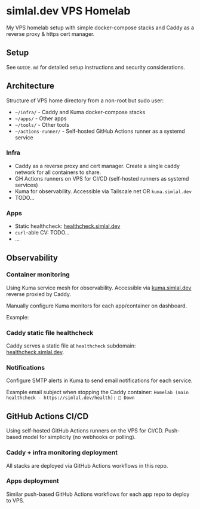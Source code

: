 # simlal.dev VPS Homelab

  My VPS homelab setup with simple docker-compose stacks and Caddy as a reverse proxy & https cert manager.

## Setup

See `GUIDE.md` for detailed setup instructions and security considerations.

## Architecture

Structure of VPS home directory from a non-root but sudo user:

- `~/infra/` - Caddy and Kuma docker-compose stacks
- `~/apps/` - Other apps
- `~/tools/` - Other tools
- `~/actions-runner/` - Self-hosted GitHub Actions runner as a systemd service

### Infra

- Caddy as a reverse proxy and cert manager. Create a single caddy network for all containers to share.
- GH Actions runners on VPS for CI/CD (self-hosted runners as systemd services)
- Kuma for observability. Accessible via Tailscale net OR `kuma.simlal.dev`
- TODO...

### Apps

- Static healthcheck: <a href="https://healthcheck.simlal.dev">healthcheck.simlal.dev</a>
- `curl`-able CV: TODO...
- ...

## Observability

### Container monitoring

Using Kuma service mesh for observability.
Accessible via <a href="https://kuma.simlal.dev/">kuma.simlal.dev</a> reverse proxied by Caddy.

Manually configure Kuma monitors for each app/container on dashboard.

Example:

### Caddy static file healthcheck

Caddy serves a static file at `healthcheck` subdomain:
<a href="http://healthcheck.simlal.dev">healthcheck.simlal.dev</a>.

### Notifications

Configure SMTP alerts in Kuma to send email notifications for each service.

Example email subject when stopping the Caddy container:
`Homelab (main healthcheck - https://simlal.dev/health): 🔴 Down`

## GitHub Actions CI/CD

Using self-hosted GitHub Actions runners on the VPS for CI/CD.
Push-based model for simplicity (no webhooks or polling).

### Caddy + infra monitoring deployment

All stacks are deployed via GitHub Actions workflows in this repo.

### Apps deployment

Similar push-based GitHub Actions workflows for each app repo to deploy to VPS.
